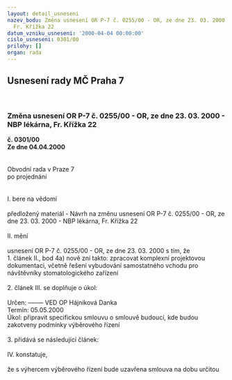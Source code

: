 ```yaml
---
layout: detail_usneseni
nazev_bodu: Změna usnesení OR P-7 č. 0255/00 - OR, ze dne 23. 03. 2000 - NBP lékárna,
  Fr. Křížka 22
datum_vzniku_usneseni: '2000-04-04 00:00:00'
cislo_usneseni: 0301/00
prilohy: []
organ: rada
---
```

<div id="ucUsn_pList" class="usn">
	<span><h2>Usnesení rady MČ Praha 7 </h2>
<br></span><div class="standBody">
<span><h3>Změna usnesení OR P-7 č. 0255/00 - OR, ze dne 23. 03. 2000 - NBP lékárna, Fr. Křížka 22</h3></span><div class="center">
		<strong>č. 0301/00</strong><br>
	</div>
<div class="center">
		<strong>Ze dne 04.04.2000</strong><br><br>
	</div>
<br>Obvodní rada v Praze 7<br>po projednání<br><br><br>I.	bere na vědomí<br><br> předložený materiál - Návrh na změnu usnesení OR P-7 č. 0255/00 - OR, ze dne 23. 03. 2000 - NBP lékárna, Fr. Křížka 22<br><br>II.	mění <br><br>usnesení OR P-7 č. 0255/00 - OR, ze dne 23. 03. 2000 s tím, že<br>1. článek II., bod 4a) nově zní takto: zpracovat komplexní projektovou dokumentaci, včetně řešení vybudování samostatného vchodu pro návštěvníky stomatologického zařízení<br><br>2. článek III. se doplňuje o úkol:<br><br> Určen:	–––––	VED OP Hájniková Danka<br>Termín: 05.05.2000<br>Úkol:	připravit specifickou smlouvu o smlouvě budoucí, kde budou zakotveny podmínky výběrového řízení<br> <br>3. přidává se následující článek:<br><br> IV.	konstatuje,<br><br>že s výhercem výběrového řízení bude uzavřena smlouva na dobu určitou<br><br> <br>
</div>
</div>